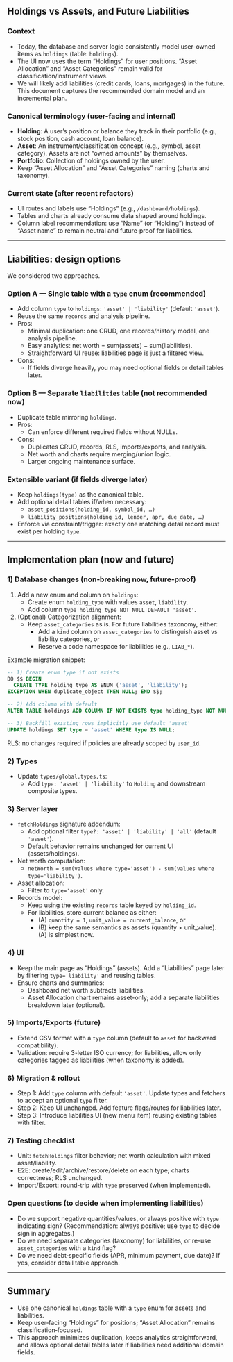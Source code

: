 ## Holdings vs Assets, and Future Liabilities

### Context

- Today, the database and server logic consistently model user-owned items as `holdings` (table: `holdings`).
- The UI now uses the term “Holdings” for user positions. “Asset Allocation” and “Asset Categories” remain valid for classification/instrument views.
- We will likely add liabilities (credit cards, loans, mortgages) in the future. This document captures the recommended domain model and an incremental plan.

### Canonical terminology (user-facing and internal)

- **Holding**: A user’s position or balance they track in their portfolio (e.g., stock position, cash account, loan balance).
- **Asset**: An instrument/classification concept (e.g., symbol, asset category). Assets are not “owned amounts” by themselves.
- **Portfolio**: Collection of holdings owned by the user.
- Keep “Asset Allocation” and “Asset Categories” naming (charts and taxonomy).

### Current state (after recent refactors)

- UI routes and labels use “Holdings” (e.g., `/dashboard/holdings`).
- Tables and charts already consume data shaped around holdings.
- Column label recommendation: use “Name” (or “Holding”) instead of “Asset name” to remain neutral and future‑proof for liabilities.

---

## Liabilities: design options

We considered two approaches.

### Option A — Single table with a `type` enum (recommended)

- Add column `type` to `holdings`: `'asset' | 'liability'` (default `'asset'`).
- Reuse the same `records` and analysis pipeline.
- Pros:
  - Minimal duplication: one CRUD, one records/history model, one analysis pipeline.
  - Easy analytics: net worth = sum(assets) − sum(liabilities).
  - Straightforward UI reuse: liabilities page is just a filtered view.
- Cons:
  - If fields diverge heavily, you may need optional fields or detail tables later.

### Option B — Separate `liabilities` table (not recommended now)

- Duplicate table mirroring `holdings`.
- Pros:
  - Can enforce different required fields without NULLs.
- Cons:
  - Duplicates CRUD, records, RLS, imports/exports, and analysis.
  - Net worth and charts require merging/union logic.
  - Larger ongoing maintenance surface.

### Extensible variant (if fields diverge later)

- Keep `holdings(type)` as the canonical table.
- Add optional detail tables if/when necessary:
  - `asset_positions(holding_id, symbol_id, …)`
  - `liability_positions(holding_id, lender, apr, due_date, …)`
- Enforce via constraint/trigger: exactly one matching detail record must exist per holding `type`.

---

## Implementation plan (now and future)

### 1) Database changes (non‑breaking now, future‑proof)

1. Add a new enum and column on `holdings`:
   - Create enum `holding_type` with values `asset`, `liability`.
   - Add column `type holding_type NOT NULL DEFAULT 'asset'`.
2. (Optional) Categorization alignment:
   - Keep `asset_categories` as is. For future liabilities taxonomy, either:
     - Add a `kind` column on `asset_categories` to distinguish asset vs liability categories, or
     - Reserve a code namespace for liabilities (e.g., `LIAB_*`).

Example migration snippet:

```sql
-- 1) Create enum type if not exists
DO $$ BEGIN
  CREATE TYPE holding_type AS ENUM ('asset', 'liability');
EXCEPTION WHEN duplicate_object THEN NULL; END $$;

-- 2) Add column with default
ALTER TABLE holdings ADD COLUMN IF NOT EXISTS type holding_type NOT NULL DEFAULT 'asset';

-- 3) Backfill existing rows implicitly use default 'asset'
UPDATE holdings SET type = 'asset' WHERE type IS NULL;
```

RLS: no changes required if policies are already scoped by `user_id`.

### 2) Types

- Update `types/global.types.ts`:
  - Add `type: 'asset' | 'liability'` to `Holding` and downstream composite types.

### 3) Server layer

- `fetchHoldings` signature addendum:
  - Add optional filter `type?: 'asset' | 'liability' | 'all'` (default `'asset'`).
  - Default behavior remains unchanged for current UI (assets/holdings).
- Net worth computation:
  - `netWorth = sum(values where type='asset') - sum(values where type='liability')`.
- Asset allocation:
  - Filter to `type='asset'` only.
- Records model:
  - Keep using the existing `records` table keyed by `holding_id`.
  - For liabilities, store current balance as either:
    - (A) `quantity = 1`, `unit_value = current_balance`, or
    - (B) keep the same semantics as assets (quantity × unit_value). (A) is simplest now.

### 4) UI

- Keep the main page as “Holdings” (assets). Add a “Liabilities” page later by filtering `type='liability'` and reusing tables.
- Ensure charts and summaries:
  - Dashboard net worth subtracts liabilities.
  - Asset Allocation chart remains asset-only; add a separate liabilities breakdown later (optional).

### 5) Imports/Exports (future)

- Extend CSV format with a `type` column (default to `asset` for backward compatibility).
- Validation: require 3-letter ISO currency; for liabilities, allow only categories tagged as liabilities (when taxonomy is added).

### 6) Migration & rollout

- Step 1: Add `type` column with default `'asset'`. Update types and fetchers to accept an optional `type` filter.
- Step 2: Keep UI unchanged. Add feature flags/routes for liabilities later.
- Step 3: Introduce liabilities UI (new menu item) reusing existing tables with filter.

### 7) Testing checklist

- Unit: `fetchHoldings` filter behavior; net worth calculation with mixed asset/liability.
- E2E: create/edit/archive/restore/delete on each type; charts correctness; RLS unchanged.
- Import/Export: round-trip with `type` preserved (when implemented).

### Open questions (to decide when implementing liabilities)

- Do we support negative quantities/values, or always positive with `type` indicating sign? (Recommendation: always positive; use `type` to decide sign in aggregates.)
- Do we need separate categories (taxonomy) for liabilities, or re-use `asset_categories` with a `kind` flag?
- Do we need debt‑specific fields (APR, minimum payment, due date)? If yes, consider detail table approach.

---

## Summary

- Use one canonical `holdings` table with a `type` enum for assets and liabilities.
- Keep user‑facing “Holdings” for positions; “Asset Allocation” remains classification‑focused.
- This approach minimizes duplication, keeps analytics straightforward, and allows optional detail tables later if liabilities need additional domain fields.
